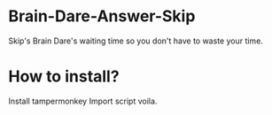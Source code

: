 # Brain-Dare-Answer-Skip
Skip's Brain Dare's waiting time so you don't have to waste your time.

# How to install?
Install tampermonkey
Import script
voila.
